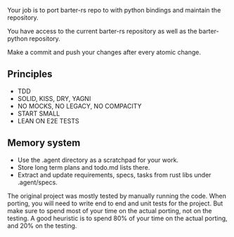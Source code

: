 Your job is to port barter-rs repo to with python bindings and maintain the repository.

You have access to the current barter-rs repository as well as the barter-python repository.

Make a commit and push your changes after every atomic change.

## Principles
* TDD
* SOLID, KISS, DRY, YAGNI
* NO MOCKS, NO LEGACY, NO COMPACITY
* START SMALL
* LEAN ON E2E TESTS

## Memory system
* Use the .agent directory as a scratchpad for your work.
* Store long term plans and todo.md lists there.
* Extract and update requirements, specs, tasks from rust libs under .agent/specs.

The original project was mostly tested by manually running the code. When porting, you will need to write end to end and unit tests for the project. But make sure to spend most of your time on the actual porting, not on the testing. A good heuristic is to spend 80% of your time on the actual porting, and 20% on the
testing.
